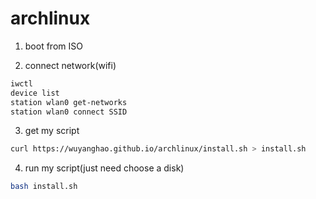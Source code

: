 # archlinux

1. boot from ISO

2. connect network(wifi)
```bash
iwctl
device list
station wlan0 get-networks
station wlan0 connect SSID 
```
3. get my script
```bash
curl https://wuyanghao.github.io/archlinux/install.sh > install.sh
```
4. run my script(just need choose a disk)
```bash
bash install.sh
```

